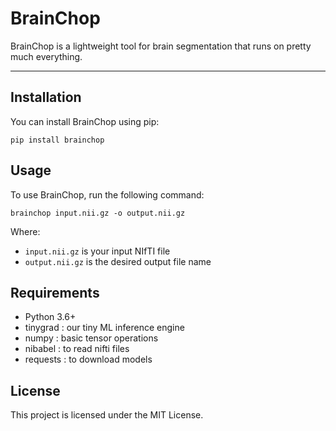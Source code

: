 # BrainChop

BrainChop is a lightweight tool for brain segmentation that runs on pretty much everything.

---

## Installation

You can install BrainChop using pip:

```
pip install brainchop
```

## Usage

To use BrainChop, run the following command:

```
brainchop input.nii.gz -o output.nii.gz
```

Where:
- `input.nii.gz` is your input NIfTI file
- `output.nii.gz` is the desired output file name

## Requirements

- Python 3.6+
- tinygrad : our tiny ML inference engine
- numpy : basic tensor operations
- nibabel : to read nifti files
- requests : to download models

## License

This project is licensed under the MIT License.
